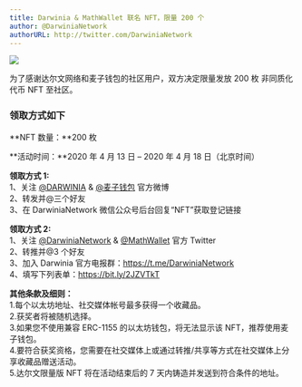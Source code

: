 ```yaml
---
title: Darwinia & MathWallet 联名 NFT，限量 200 个
author: @DarwiniaNetwork
authorURL: http://twitter.com/DarwiniaNetwork
---
```


![](assets/2020-04-14-math-nft.png)

为了感谢达尔文网络和麦子钱包的社区用户，双方决定限量发放 200 枚 非同质化代币 NFT 至社区。

<!--truncate-->

### 领取方式如下

**NFT 数量：**200 枚  

**活动时间：**2020 年 4 月 13 日 – 2020 年 4 月 18 日（北京时间）  

**领取方式 1:**  
1、关注 [@DARWINIA](https://weibo.com/DarwiniaNetwork?from=feed&loc=at&nick=DARWINIA) & [@麦子钱包](https://weibo.com/diabloshop?from=feed&loc=at&nick=%E9%BA%A6%E5%AD%90%E9%92%B1%E5%8C%85) 官方微博  
2、转发并@三个好友  
3、在 DarwiniaNetwork 微信公众号后台回复“NFT”获取登记链接  

**领取方式 2:**  
1、关注  [@DarwiniaNetwork](https://twitter.com/DarwiniaNetwork) & [@MathWallet](https://twitter.com/MathWallet) 官方 Twitter  
2、转推并@3 个好友  
3、加入 Darwinia 官方电报群：https://t.me/DarwiniaNetwork  
4、填写下列表单：https://bit.ly/2JZVTkT  

**其他条款及细则：**  
1.每个以太坊地址、社交媒体帐号最多获得一个收藏品。  
2.获奖者将被随机选择。  
3.如果您不使用兼容 ERC-1155 的以太坊钱包，将无法显示该 NFT，推荐使用麦子钱包。  
4.要符合获奖资格，您需要在社交媒体上或通过转推/共享等方式在社交媒体上分享收藏品赠送活动。  
5.达尔文限量版 NFT 将在活动结束后的 7 天内铸造并发送到符合条件的地址。  
